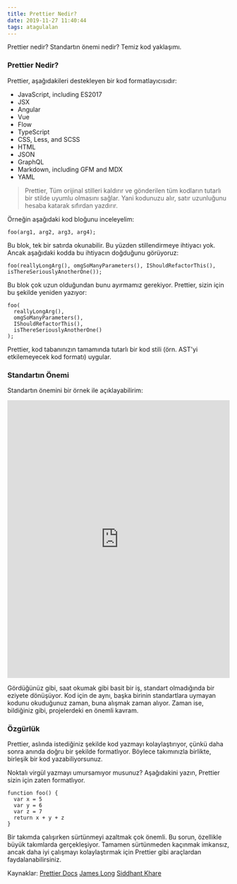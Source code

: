 ```yaml
---
title: Prettier Nedir?
date: 2019-11-27 11:40:44
tags: atagulalan
---
```


Prettier nedir? Standartın önemi nedir? Temiz kod yaklaşımı.

<!-- more -->

### Prettier Nedir?

Prettier, aşağıdakileri destekleyen bir kod formatlayıcısıdır:

- JavaScript, including ES2017
- JSX
- Angular
- Vue
- Flow
- TypeScript
- CSS, Less, and SCSS
- HTML
- JSON
- GraphQL
- Markdown, including GFM and MDX
- YAML

> Prettier, Tüm orijinal stilleri kaldırır ve gönderilen tüm kodların tutarlı bir stilde uyumlu olmasını sağlar. Yani kodunuzu alır, satır uzunluğunu hesaba katarak sıfırdan yazdırır.

Örneğin aşağıdaki kod bloğunu inceleyelim:
```
foo(arg1, arg2, arg3, arg4);
```

Bu blok, tek bir satırda okunabilir. Bu yüzden stillendirmeye ihtiyacı yok. Ancak aşağıdaki kodda bu ihtiyacın doğduğunu görüyoruz:

```
foo(reallyLongArg(), omgSoManyParameters(), IShouldRefactorThis(), isThereSeriouslyAnotherOne());
```

Bu blok çok uzun olduğundan bunu ayırmamız gerekiyor. Prettier, sizin için bu şekilde yeniden yazıyor:
```
foo(
  reallyLongArg(),
  omgSoManyParameters(),
  IShouldRefactorThis(),
  isThereSeriouslyAnotherOne()
);
```

Prettier, kod tabanınızın tamamında tutarlı bir kod stili (örn. AST'yi etkilemeyecek kod formatı) uygular.

### Standartın Önemi

Standartın önemini bir örnek ile açıklayabilirim:

<iframe style="width:100%;height: 630px;" height="630" scrolling="no" title="Standard-agnostic clock" src="https://codepen.io/siddhant-k-code/embed/OJJGNLJ?height=627&theme-id=light&default-tab=result" frameborder="no" allowtransparency="true" allowfullscreen="true">
  See the Pen <a href='https://codepen.io/siddhant-k-code/pen/OJJGNLJ'>Standard-agnostic clock</a> by Siddhant Khare
  (<a href='https://codepen.io/siddhant-k-code'>@siddhant-k-code</a>) on <a href='https://codepen.io'>CodePen</a>.
</iframe>

Gördüğünüz gibi, saat okumak gibi basit bir iş, standart olmadığında bir eziyete dönüşüyor. Kod için de aynı, başka birinin standartlara uymayan kodunu okuduğunuz zaman, buna alışmak zaman alıyor. Zaman ise, bildiğiniz gibi, projelerdeki en önemli kavram.

### Özgürlük

Prettier, aslında istediğiniz şekilde kod yazmayı kolaylaştırıyor, çünkü daha sonra anında doğru bir şekilde formatlıyor. Böylece takımınızla birlikte, birleşik bir kod yazabiliyorsunuz.

Noktalı virgül yazmayı umursamıyor musunuz? Aşağıdakini yazın, Prettier sizin için zaten formatlıyor.

```
function foo() {
  var x = 5
  var y = 6
  var z = 7
  return x + y + z
}
```

Bir takımda çalışırken sürtünmeyi azaltmak çok önemli. Bu sorun, özellikle büyük takımlarda gerçekleşiyor. Tamamen sürtünmeden kaçınmak imkansız, ancak daha iyi çalışmayı kolaylaştırmak için Prettier gibi araçlardan faydalanabilirsiniz.

Kaynaklar: [Prettier Docs](https://prettier.io/docs/en/index.html) [James Long](https://jlongster.com/A-Prettier-Formatter) [Siddhant Khare](https://codepen.io/siddhant-k-code/pen/OJJGNLJ)